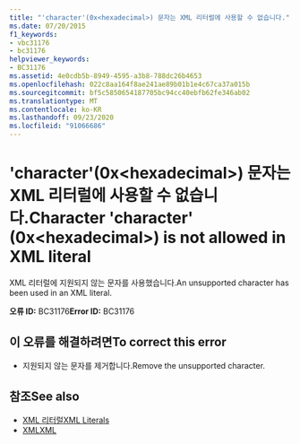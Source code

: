 ```yaml
---
title: "'character'(0x<hexadecimal>) 문자는 XML 리터럴에 사용할 수 없습니다."
ms.date: 07/20/2015
f1_keywords:
- vbc31176
- bc31176
helpviewer_keywords:
- BC31176
ms.assetid: 4e0cdb5b-8949-4595-a3b8-788dc26b4653
ms.openlocfilehash: 022c8aa164f8ae241ae89b01b1e4c67ca37a015b
ms.sourcegitcommit: bf5c5850654187705bc94cc40ebfb62fe346ab02
ms.translationtype: MT
ms.contentlocale: ko-KR
ms.lasthandoff: 09/23/2020
ms.locfileid: "91066686"
---
```

# <a name="character-character-0xhexadecimal-is-not-allowed-in-xml-literal"></a><span data-ttu-id="2fffc-102">'character'(0x\<hexadecimal>) 문자는 XML 리터럴에 사용할 수 없습니다.</span><span class="sxs-lookup"><span data-stu-id="2fffc-102">Character 'character' (0x\<hexadecimal>) is not allowed in XML literal</span></span>

<span data-ttu-id="2fffc-103">XML 리터럴에 지원되지 않는 문자를 사용했습니다.</span><span class="sxs-lookup"><span data-stu-id="2fffc-103">An unsupported character has been used in an XML literal.</span></span>  
  
 <span data-ttu-id="2fffc-104">**오류 ID:** BC31176</span><span class="sxs-lookup"><span data-stu-id="2fffc-104">**Error ID:** BC31176</span></span>  
  
## <a name="to-correct-this-error"></a><span data-ttu-id="2fffc-105">이 오류를 해결하려면</span><span class="sxs-lookup"><span data-stu-id="2fffc-105">To correct this error</span></span>  
  
- <span data-ttu-id="2fffc-106">지원되지 않는 문자를 제거합니다.</span><span class="sxs-lookup"><span data-stu-id="2fffc-106">Remove the unsupported character.</span></span>  
  
## <a name="see-also"></a><span data-ttu-id="2fffc-107">참조</span><span class="sxs-lookup"><span data-stu-id="2fffc-107">See also</span></span>

- [<span data-ttu-id="2fffc-108">XML 리터럴</span><span class="sxs-lookup"><span data-stu-id="2fffc-108">XML Literals</span></span>](../language-reference/xml-literals/index.md)
- [<span data-ttu-id="2fffc-109">XML</span><span class="sxs-lookup"><span data-stu-id="2fffc-109">XML</span></span>](../programming-guide/language-features/xml/index.md)
